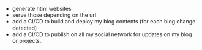 - generate html websites
- serve those depending on the url
- add a CI/CD to build and deploy my blog contents (for each blog change detected)
- add a CI/CD to publish on all my social network for updates on my blog or projects..
